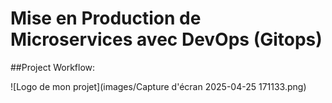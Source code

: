 # Mise en Production de Microservices avec DevOps (Gitops)

##Project Workflow:

![Logo de mon projet](images/Capture d'écran 2025-04-25 171133.png)
